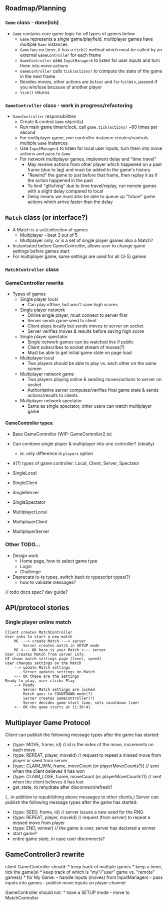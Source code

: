 ## Roadmap/Planning

### `Game` class - done(ish)
* `Game` contains core game logic for *all* types of games below
    - `Game` represents a *single* game/playfield, multiplayer games have multiple `Game` instances
    - `Game` has no timer, it has a `tick()` method which must be called by an external `GameController` for each frame
    - `GameController` uses `InputManager`s to listen for user inputs and turn them into move actions
    - `GameController` calls `tick(actions)` to compute the state of the game in the next frame
    - Besides moves, other actions are `Defeat` and `ForfeitWin`, passed if you win/lose because of another player
    - `tick()` returns 
    

### `GameController` class - work in progress/refactoring
* `GameController` responsibilities
    - Create & control `Game` object(s)
    - Run main game timer/clock, call `game.tick(actions)` ~60 times per second
    - For multiplayer game, one controller instance creates/controls multiple `Game` instances
    - Use `InputManager`s to listen for local user inputs, turn them into move actions and pass to `Game`
    - For network multiplayer games, implement delay and "time travel"
        - May receive actions from other player which happened on a past frame (due to lag) and must be added to the game's history
        - "Rewind" the game to just before that frame, then replay it as if the action happened in the past
        - To limit "glitching" due to time travel/replay, run remote games with a slight delay compared to local
        - Delay means we must also be able to queue up "future" game actions which arrive faster than the delay
        
## `Match` class (or interface?)
* A Match is a set/collection of games
    * Multiplayer - best 3 out of 5
    - Multiplayer only, or is a set of single player games also a Match?
* Instantiated before GameController, allows user to change game settings before games start
* For multiplayer game, same settings are used for all (3-5) games


### `MatchController` class

    
    
### GameController rewrite

* Types of games
    - Single player local
        - Can play offline, but won't save high scores
    - Single player network
        - Online single player, must connect to server first
        - Server sends game seed to client
        - Client plays locally but sends moves to server on socket
        - Server verifies moves & results before saving high score
    - Single player spectator
        - Single network games can be watched live if public
        - Client subscribes to socket stream of moves(?)
        - Must be able to get initial game state on page load
    - Multiplayer local
        - Two players should be able to play vs. each other on the same screen
    - Multiplayer network game
        - Two players playing online & sending moves/actions to server on socket
        - Authoritative server computes/verifies final game state & sends actions/results to clients
    - Multiplayer network spectator
        - Same as single spectator, other users can watch multiplayer game

#### GameController types:
* Base GameController (WIP: GameController2.ts)
* Can combine single player & multiplayer into one controller? (ideally)
    - ie. only difference is `players` option
* 4(?) types of game controller: Local, Client, Server, Spectator

* SingleLocal
* SingleClient
* SingleServer
* SingleSpectator
* MultiplayerLocal
* MultiplayerClient
* MultiplayerServer



### Other TODO...
* Design work
    - Home page, how to select game type
    - Login
    - Challenge
* Deprecate io-ts types, switch back to typescript types(?)
    - how to validate messages?
    
    
    
// todo docs
spec? dev guide?


## API/protocol stories
### Single player online match
```
Client creates MatchController
User asks to start a new match
    MC ---> create Match ---> server
        Server creates match in SETUP mode
    MC <--- OK here is your Match <--- server
User creates Match from server info
UI shows match settings page (level, speed)
User changes settings on the Match
    --> update Match settings
        Server updates settings on Match
    <-- OK these are the settings
Ready to play, user clicks Play
    --> Ready
        Server Match settings are locked
        Match goes to COUNTDOWN mode(?)
        Server creates GameController(?)
        Server decides game start time, sets countdown timer
    <-- OK the game starts at 11:38:41

```

## Multiplayer Game Protocol

Client can publish the following message types after the game has started:

* {type: MOVE, frame, id} // id is the index of the move, increments on each move
* {type: REPEAT, player, moveId} // request to repeat a missed move from player or seed from server
* {type: CLAIM_WIN, frame, moveCount (or playerMoveCounts?)} // sent when the client believes it has won
* {type: CLAIM_LOSE, frame, moveCount (or playerMoveCounts?)} // sent when the client believes it has lost
* get_state, to rehydrate after disconnect/refresh?

(...in addition to republishing above messages to other clients,)
Server can publish the following message types after the game has started:

* {type: SEED, frame, id} // server issues a new seed for the RNG
* {type: REPEAT, player, moveId} // request (from server) to repeat a missed move from player
* {type: END, winner} // the game is over, server has declared a winner
* start game?
* entire game state, in case user disconnects?


## GameController3 rewrite

client GameController should:
    * keep track of multiple games
    * keep a timer, tick the game(s)
    * keep track of which is "my"/"user" game vs. "remote" game(s)
    * for My Game:
        - handle inputs (moves) from InputManagers
        - pass inputs into games
        - publish move inputs on player channel 
        
GameController should not:
    * have a SETUP mode - move to MatchController
